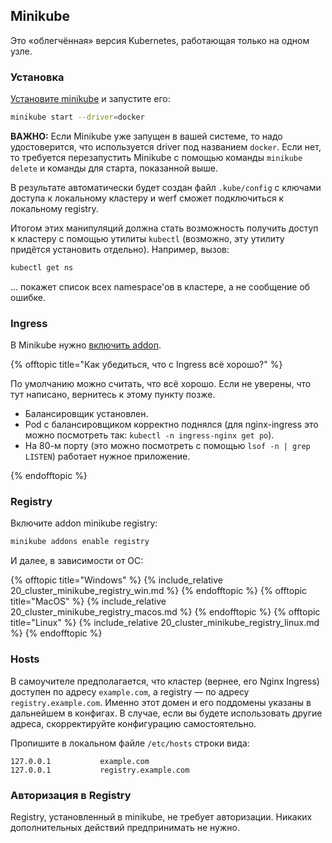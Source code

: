 ## Minikube

Это «облегчённая» версия Kubernetes, работающая только на одном узле.

### Установка

[Установите minikube](https://minikube.sigs.k8s.io/docs/start/) и запустите его:

```bash
minikube start --driver=docker
```

**ВАЖНО:** Если Minikube уже запущен в вашей системе, то надо удостоверится, что используется driver под названием `docker`. Если нет, то требуется перезапустить Minikube с помощью команды `minikube delete` и команды для старта, показанной выше.

В результате автоматически будет создан файл `.kube/config` с ключами доступа к локальному кластеру и werf сможет подключиться к локальному registry.

Итогом этих манипуляций должна стать возможность получить доступ к кластеру с помощью утилиты `kubectl` (возможно, эту утилиту придётся установить отдельно). Например, вызов:

```bash
kubectl get ns
```

… покажет список всех namespace'ов в кластере, а не сообщение об ошибке.

### Ingress

В Minikube нужно [включить addon](https://kubernetes.io/docs/tasks/access-application-cluster/ingress-minikube/#enable-the-ingress-controller).

{% offtopic title="Как убедиться, что с Ingress всё хорошо?" %}

По умолчанию можно считать, что всё хорошо. Если не уверены, что тут написано, вернитесь к этому пункту позже.

- Балансировщик установлен.
- Pod с балансировщиком корректно поднялся (для nginx-ingress это можно посмотреть так: `kubectl -n ingress-nginx get po`).
- На 80-м порту (это можно посмотреть с помощью `lsof -n | grep LISTEN`) работает нужное приложение.

{% endofftopic %}

### Registry

Включите addon minikube registry:

```bash
minikube addons enable registry
```

И далее, в зависимости от ОС:

{% offtopic title="Windows" %}
{% include_relative 20_cluster_minikube_registry_win.md %}
{% endofftopic %}
{% offtopic title="MacOS" %}
{% include_relative 20_cluster_minikube_registry_macos.md %}
{% endofftopic %}
{% offtopic title="Linux" %}
{% include_relative 20_cluster_minikube_registry_linux.md %}
{% endofftopic %}

### Hosts

В самоучителе предполагается, что кластер (вернее, его Nginx Ingress) доступен по адресу `example.com`, а registry — по адресу `registry.example.com`. Именно этот домен и его поддомены указаны в дальнейшем в конфигах. В случае, если вы будете использовать другие адреса, скорректируйте конфигурацию самостоятельно.

Пропишите в локальном файле `/etc/hosts` строки вида:

```
127.0.0.1           example.com
127.0.0.1           registry.example.com
```

### Авторизация в Registry

Registry, установленный в minikube, не требует авторизации. Никаких дополнительных действий предпринимать не нужно.
